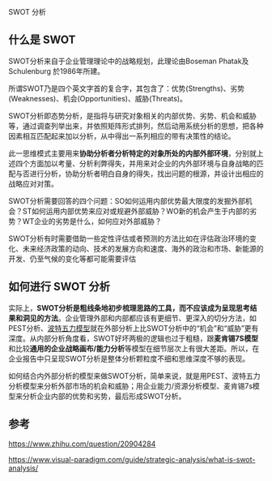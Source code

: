 SWOT 分析

## 什么是 SWOT

SWOT分析来自于企业管理理论中的战略规划，此理论由Boseman Phatak及 Schulenburg 於1986年所建。

所谓SWOT乃是四个英文字首的复合字，其包含了：优势(Strengths)、劣势(Weaknesses)、机会(Opportunities)、威胁(Threats)。

SWOT分析即态势分析，是指将与研究对象相关的内部优势、劣势、机会和威胁等，通过调查列举出来，并依照矩阵形式排列，然后动用系统分析的思想，把各种因素相互匹配起来加以分析，从中得出一系列相应的带有决策性的结论。

此一思维模式主要用来**协助分析者分析特定的对象所处的内部外部环境**，分别就上述四个方面加以考量、分析利弊得失，并用来对企业的内外部环境与自身战略的匹配与否进行分析，协助分析者明白自身的得失，找出问题的根源，并设计出相应的战略应对对策。

SWOT分析需要回答的四个问题：SO如何运用内部优势最大限度的发掘外部机会？ST如何运用内部优势来应对或规避外部威胁？WO新的机会产生于内部的劣势？WT企业的劣势是什么，如何应对外部威胁？

SWOT分析有时需要借助一些定性评估或者预测的方法比如在评估政治环境的变化、未来经济政策的动向、技术的发展方向和速度、海外的政治和市场、新能源的开发、仍至气候的变化等都可能需要评估

## 如何进行 SWOT 分析

实际上，**SWOT分析是粗线条地初步梳理思路的工具，而不应该成为呈现思考结果和洞见的方法**。企业管理外部和内部都应该有更细节、更深入的切分方法，如PEST分析、[波特五力模型](https://www.zhihu.com/search?q=波特五力模型&search_source=Entity&hybrid_search_source=Entity&hybrid_search_extra={"sourceType"%3A"answer"%2C"sourceId"%3A1396501141})就在外部分析上比SWOT分析中的“机会”和“威胁”更有深度。从内部分析角度看，SWOT好坏两极的逻辑也过于粗糙，跟**麦肯锡7S模型**和比较**通用的企业战略画布/能力分析**等模型在细节层次上有很大差距。所以，在企业报告中只呈现SWOT分析是整体分析颗粒度不细和思维深度不够的表现。

如何结合内外部分析的模型来做SWOT分析，简单来说，就是用PEST、波特五力分析模型来分析外部市场的机会和威胁；用企业能力/资源分析模型、麦肯锡7s模型来分析企业内部的优势和劣势，最后形成SWOT分析。



## 参考

https://www.zhihu.com/question/20904284

https://www.visual-paradigm.com/guide/strategic-analysis/what-is-swot-analysis/